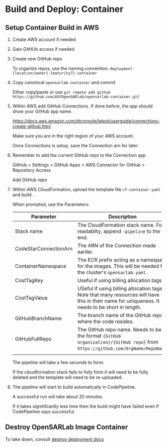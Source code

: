 # Build and Deploy: Container

## Setup Container Build in AWS

1. Create AWS account if needed

1. Gain GitHUb access if needed

1. Create new GitHub repo

    To organize repos, use the naming convention: `deployment-{location/owner}-{maturity?}-container`

1. Copy canonical `opensarlab-container` and commit

    Either copy/paste or use `git remote add github https://github.com/ASFOpenSARlab/opensarlab-container.git`

1. Within AWS add GitHub Connections. If done before, the app should show your GitHub app name.

    https://docs.aws.amazon.com/dtconsole/latest/userguide/connections-create-github.html

    Make sure you are in the right region of your AWS account.

    Once Connections is setup, save the Connection arn for later.

1. Remember to add the current GitHub repo to the Connection app

    GitHub > Settings > GitHub Apps > AWS Connector for GitHub > Repository Access

    Add GitHub repo

1. Within AWS CloudFormation, upload the template file `cf-container.yaml` and build.

    When prompted, use the Parameters:

    | Parameter | Description |
    |-----------|-------------|
    | Stack name | The CloudFormation stack name. For readablity, append `-pipeline` to the end. |
    | CodeStarConnectionArn | The ARN of the Connection made eariler. |
    | ContainerNamespace | The ECR prefix acting as a namespace for the images. This will be needed for the cluster's `opensarlab.yaml`. |
    | CostTagKey | Useful if using billing allocation tags. |
    | CostTagValue | USeful if using billing allocation tags. Note that many resources will have this in their name for uniqueness. It needs to be short in length. |
    | GitHubBranchName | The branch name of the GitHub repo where the code resides. |
    | GitHubFullRepo | The GitHub repo name. Needs to be in the format `{GitHub organization}/{GitHub repo}` from `https://github.com/OrgName/RepoName`. |
    | | |

    The pipeline will take a few seconds to form.

    If the cloudformation stack fails to fully form it will need to be fully deleted and the template will need to be re-uploaded.

1. The pipeline will start to build automatically in CodePipeline.

    A successful run will take about 20 minutes. 
    
    If it takes signitifcantly less time then the build might have failed even if CodePipeline says successful.


## Destroy OpenSARLab Image Container

To take down, consult [destroy deployment docs](../destroy_deployment.md)

